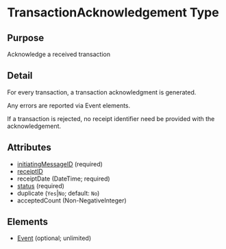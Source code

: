 # TransactionAcknowledgement Type

## Purpose

Acknowledge a received transaction

## Detail

For every transaction, a transaction acknowledgment is generated.

Any errors are reported via Event elements.

If a transaction is rejected, no receipt identifier need be provided with the acknowledgement.

## Attributes

- [initiatingMessageID](../Header_r37/MessageIdentifier) (required)
- [receiptID](ReceiptIdentifier)
- receiptDate (DateTime; required)
- [status](TransactionStatus) (required)
- duplicate (`Yes`|`No`; default: `No`)
- acceptedCount (Non-NegativeInteger)

## Elements

- [Event](../Events_r43/Event) (optional; unlimited)